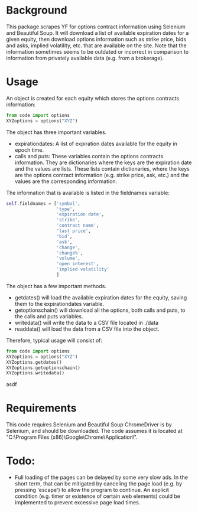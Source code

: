 # Background
This package scrapes YF for options contract information using Selenium and Beautiful Soup.
It will download a list of available expiration dates for a given equity, then download options information
such as strike price, bids and asks, implied volatility, etc. that are available on the site. Note that the
information sometimes seems to be outdated or incorrect in comparison to information from privately available
data (e.g. from a brokerage).

# Usage
An object is created for each equity which stores the options contracts information:

```python
from code import options
XYZoptions = options("XYZ")
```

The object has three important variables.
* expirationdates: A list of expiration dates available for the equity in epoch time.
* calls and puts: These variables contain the options contracts information. They are dictionaries where the
keys are the expiration date and the values are lists. These lists contain dictionaries, where the keys
are the options contract information (e.g. strike price, ask, etc.) and the values are the corresponding
information.

The information that is available is listed in the fieldnames variable:
```python
self.fieldnames = ['symbol',
                   'type',
                   'expiration date',
                   'strike',
                   'contract name',
                   'last price',
                   'bid',
                   'ask',
                   'change',
                   'change%',
                   'volume',
                   'open interest',
                   'implied volatility'
                   ]
```

The object has a few important methods.
* getdates() will load the available expiration dates for the equity, saving them to the expirationdates variable.
* getoptionschain() will download all the options, both calls and puts, to the calls and puts variables.
* writedata() will write the data to a CSV file located in ./data
* readdata() will load the data from a CSV file into the object.

Therefore, typical usage will consist of:

```python
from code import options
XYZoptions = options("XYZ")
XYZoptions.getdates()
XYZoptions.getoptionschain()
XYZoptions.writedata()
```
asdf
# Requirements
This code requires Selenium and Beautiful Soup
ChromeDriver is by Selenium, and should be downloaded. The code assumes it is located at
"C:\Program Files (x86)\Google\Chrome\Application\\".


# Todo:
* Full loading of the pages can be delayed by some very slow ads. In the short term, that can be mitigated
by canceling the page load (e.g. by pressing 'escape') to allow the program to continue. An explicit condition
(e.g. timer or existence of certain web elements) could be implemented to prevent excessive page load times.

